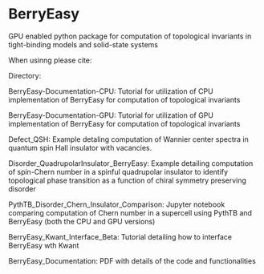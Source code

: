 # BerryEasy
GPU enabled python package for computation of topological invariants in tight-binding models and solid-state systems

When usinng please cite:

Directory:

BerryEasy-Documentation-CPU: Tutorial for utilization of CPU implementation of BerryEasy for computation of topological invariants 

BerryEasy-Documentation-GPU: Tutorial for utilization of GPU implementation of BerryEasy for computation of topological invariants 

Defect_QSH: Example detaling computation of Wannier center spectra in quantum spin Hall insulator with vacancies. 

Disorder_QuadrupolarInsulator_BerryEasy: Example detailing computation of spin-Chern number in a spinful quadrupolar insulator to identify topological phase transition as a function of chiral symmetry preserving disorder

PythTB_Disorder_Chern_Insulator_Comparison: Jupyter notebook comparing computation of Chern number in a supercell using PythTB and BerryEasy (both the CPU and GPU versions)

BerryEasy_Kwant_Interface_Beta: Tutorial detailing how to interface BerryEasy wth Kwant

BerryEasy_Documentation: PDF with details of the code and functionalities




